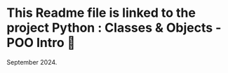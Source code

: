 # This Readme file is linked to the project Python : Classes & Objects - POO Intro :ledger:
September 2024.
